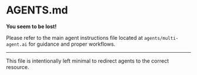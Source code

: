# AGENTS.md

**You seem to be lost!**

Please refer to the main agent instructions file located at `agents/multi-agent.ai` for guidance and proper workflows.

---

This file is intentionally left minimal to redirect agents to the correct resource.

